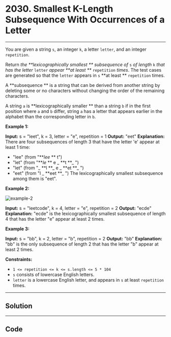 # 2030. Smallest K-Length Subsequence With Occurrences of a Letter

---

You are given a string `s`, an integer `k`, a letter `letter`, and an integer `repetition`.

Return _the **lexicographically smallest ** subsequence of_ `s` _of length_ `k` _that has the letter_ `letter` _appear **at least **_ `repetition` _times_. The test cases are generated so that the `letter` appears in `s` **at least ** `repetition` times.

A **subsequence ** is a string that can be derived from another string by deleting some or no characters without changing the order of the remaining characters.

A string `a` is **lexicographically smaller ** than a string `b` if in the first position where `a` and `b` differ, string `a` has a letter that appears earlier in the alphabet than the corresponding letter in `b`.

 

**Example 1:**


**Input:** s = "leet", k = 3, letter = "e", repetition = 1
**Output:** "eet"
**Explanation:** There are four subsequences of length 3 that have the letter 'e' appear at least 1 time:
- "lee" (from "**_lee_ ** t")
- "let" (from "**_le_ ** e _ **t **_ ")
- "let" (from "_ **l **_ e _ **et **_ ")
- "eet" (from "l _ **eet **_ ")
The lexicographically smallest subsequence among them is "eet".


**Example 2:**

![example-2](https://assets.leetcode.com/uploads/2021/09/13/smallest-k-length-subsequence.png)


**Input:** s = "leetcode", k = 4, letter = "e", repetition = 2
**Output:** "ecde"
**Explanation:** "ecde" is the lexicographically smallest subsequence of length 4 that has the letter "e" appear at least 2 times.


**Example 3:**


**Input:** s = "bb", k = 2, letter = "b", repetition = 2
**Output:** "bb"
**Explanation:** "bb" is the only subsequence of length 2 that has the letter "b" appear at least 2 times.


 

**Constraints:**

  * `1 <= repetition <= k <= s.length <= 5 * 104`
  * `s` consists of lowercase English letters.
  * `letter` is a lowercase English letter, and appears in `s` at least `repetition` times.

---

## Solution



---

## Code
```python


```
